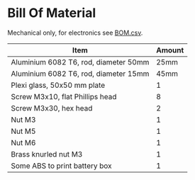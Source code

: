 Bill Of Material
================

Mechanical only, for electronics see [BOM.csv](./pcb/BOM.csv).

| Item					| Amount|
|---------------------------------------|-------|
| Aluminium 6082 T6, rod, diameter 50mm	| 25mm	|
| Aluminium 6082 T6, rod, diameter 15mm	| 45mm	|
| Plexi glass, 50x50 mm plate		| 1	|
| Screw M3x10, flat Phillips head	| 8	|
| Screw M3x30, hex head			| 2	|
| Nut M3				| 1	|
| Nut M5				| 1	|
| Nut M6				| 1	|
| Brass knurled nut M3			| 1	|
| Some ABS to print battery box		| 1	|
